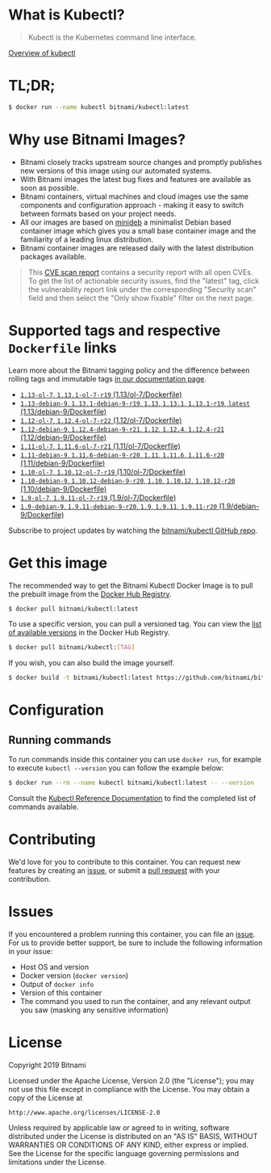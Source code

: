 
# What is Kubectl?

> Kubectl is the Kubernetes command line interface.

[Overview of kubectl](https://kubernetes.io/docs/reference/kubectl/overview/)

# TL;DR;

```bash
$ docker run --name kubectl bitnami/kubectl:latest
```

# Why use Bitnami Images?

* Bitnami closely tracks upstream source changes and promptly publishes new versions of this image using our automated systems.
* With Bitnami images the latest bug fixes and features are available as soon as possible.
* Bitnami containers, virtual machines and cloud images use the same components and configuration approach - making it easy to switch between formats based on your project needs.
* All our images are based on [minideb](https://github.com/bitnami/minideb) a minimalist Debian based container image which gives you a small base container image and the familiarity of a leading linux distribution.
* Bitnami container images are released daily with the latest distribution packages available.


> This [CVE scan report](https://quay.io/repository/bitnami/kubectl?tab=tags) contains a security report with all open CVEs. To get the list of actionable security issues, find the "latest" tag, click the vulnerability report link under the corresponding "Security scan" field and then select the "Only show fixable" filter on the next page.

# Supported tags and respective `Dockerfile` links

Learn more about the Bitnami tagging policy and the difference between rolling tags and immutable tags [in our documentation page](https://docs.bitnami.com/containers/how-to/understand-rolling-tags-containers/).


* [`1.13-ol-7`, `1.13.1-ol-7-r19` (1.13/ol-7/Dockerfile)](https://github.com/bitnami/bitnami-docker-kubectl/blob/1.13.1-ol-7-r19/1.13/ol-7/Dockerfile)
* [`1.13-debian-9`, `1.13.1-debian-9-r19`, `1.13`, `1.13.1`, `1.13.1-r19`, `latest` (1.13/debian-9/Dockerfile)](https://github.com/bitnami/bitnami-docker-kubectl/blob/1.13.1-debian-9-r19/1.13/debian-9/Dockerfile)
* [`1.12-ol-7`, `1.12.4-ol-7-r22` (1.12/ol-7/Dockerfile)](https://github.com/bitnami/bitnami-docker-kubectl/blob/1.12.4-ol-7-r22/1.12/ol-7/Dockerfile)
* [`1.12-debian-9`, `1.12.4-debian-9-r21`, `1.12`, `1.12.4`, `1.12.4-r21` (1.12/debian-9/Dockerfile)](https://github.com/bitnami/bitnami-docker-kubectl/blob/1.12.4-debian-9-r21/1.12/debian-9/Dockerfile)
* [`1.11-ol-7`, `1.11.6-ol-7-r21` (1.11/ol-7/Dockerfile)](https://github.com/bitnami/bitnami-docker-kubectl/blob/1.11.6-ol-7-r21/1.11/ol-7/Dockerfile)
* [`1.11-debian-9`, `1.11.6-debian-9-r20`, `1.11`, `1.11.6`, `1.11.6-r20` (1.11/debian-9/Dockerfile)](https://github.com/bitnami/bitnami-docker-kubectl/blob/1.11.6-debian-9-r20/1.11/debian-9/Dockerfile)
* [`1.10-ol-7`, `1.10.12-ol-7-r19` (1.10/ol-7/Dockerfile)](https://github.com/bitnami/bitnami-docker-kubectl/blob/1.10.12-ol-7-r19/1.10/ol-7/Dockerfile)
* [`1.10-debian-9`, `1.10.12-debian-9-r20`, `1.10`, `1.10.12`, `1.10.12-r20` (1.10/debian-9/Dockerfile)](https://github.com/bitnami/bitnami-docker-kubectl/blob/1.10.12-debian-9-r20/1.10/debian-9/Dockerfile)
* [`1.9-ol-7`, `1.9.11-ol-7-r19` (1.9/ol-7/Dockerfile)](https://github.com/bitnami/bitnami-docker-kubectl/blob/1.9.11-ol-7-r19/1.9/ol-7/Dockerfile)
* [`1.9-debian-9`, `1.9.11-debian-9-r20`, `1.9`, `1.9.11`, `1.9.11-r20` (1.9/debian-9/Dockerfile)](https://github.com/bitnami/bitnami-docker-kubectl/blob/1.9.11-debian-9-r20/1.9/debian-9/Dockerfile)

Subscribe to project updates by watching the [bitnami/kubectl GitHub repo](https://github.com/bitnami/bitnami-docker-kubectl).

# Get this image

The recommended way to get the Bitnami Kubectl Docker Image is to pull the prebuilt image from the [Docker Hub Registry](https://hub.docker.com/r/bitnami/kubectl).

```bash
$ docker pull bitnami/kubectl:latest
```

To use a specific version, you can pull a versioned tag. You can view the [list of available versions](https://hub.docker.com/r/bitnami/kubectl/tags/) in the Docker Hub Registry.

```bash
$ docker pull bitnami/kubectl:[TAG]
```

If you wish, you can also build the image yourself.

```bash
$ docker build -t bitnami/kubectl:latest https://github.com/bitnami/bitnami-docker-kubectl.git
```

# Configuration

## Running commands

To run commands inside this container you can use `docker run`, for example to execute `kubectl --version` you can follow the example below:

```bash
$ docker run --rm --name kubectl bitnami/kubectl:latest -- --version
```

Consult the [Kubectl Reference Documentation](https://kubernetes.io/docs/reference/generated/kubectl/kubectl-commands) to find the completed list of commands available.

# Contributing

We'd love for you to contribute to this container. You can request new features by creating an [issue](https://github.com/bitnami/bitnami-docker-kubectl/issues), or submit a [pull request](https://github.com/bitnami/bitnami-docker-kubectl/pulls) with your contribution.

# Issues

If you encountered a problem running this container, you can file an [issue](https://github.com/bitnami/bitnami-docker-kubectl/issues). For us to provide better support, be sure to include the following information in your issue:

- Host OS and version
- Docker version (`docker version`)
- Output of `docker info`
- Version of this container
- The command you used to run the container, and any relevant output you saw (masking any sensitive information)

# License

Copyright 2019 Bitnami

Licensed under the Apache License, Version 2.0 (the "License");
you may not use this file except in compliance with the License.
You may obtain a copy of the License at

    http://www.apache.org/licenses/LICENSE-2.0

Unless required by applicable law or agreed to in writing, software
distributed under the License is distributed on an "AS IS" BASIS,
WITHOUT WARRANTIES OR CONDITIONS OF ANY KIND, either express or implied.
See the License for the specific language governing permissions and
limitations under the License.
